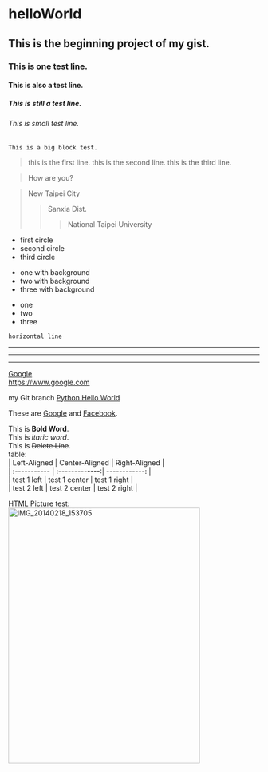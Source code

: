 # helloWorld
## This is the beginning project of my gist.
### This is one test line.
#### This is also a test line.
##### This is still a test line.
###### This is small test line.
``` This is a big block test. ```
> this is the first line.
> this is the second line.
> this is the third line.

> How are you?

> New Taipei City
>> Sanxia Dist.
>>> National
>>> Taipei
>>> University

* first circle
* second circle
* third circle

+ one with background
+ two with background
+ three with background

- one
- two
- three

``` horizontal line ```
___ 
--- 
*** 
[Google](https://www.google.com)   
<https://www.google.com>  
  
my Git branch [Python Hello World](/helloWorld.py)

These are [Google][1] and [Facebook][2].

  [1]: https://www.google.com/
  [2]: https://www.facebook.com/?ref=home/
  
This is **Bold Word**.  
This is *itaric word*.  
This is ~~Delete Line~~.  
table:  
| Left-Aligned | Center-Aligned | Right-Aligned |  
| :----------- | :-------------:| ------------: |  
| test 1 left  | test 1 center  | test 1 right  |  
| test 2 left  | test 2 center  | test 2 right  |  

HTML Picture test:  
<a data-flickr-embed="true"  href="https://www.flickr.com/gp/110756426@N06/jS72E0" title="IMG_20140218_153705"><img src="https://farm4.staticflickr.com/3853/14822695093_632dba1af4_k.jpg" width="384" height="512" alt="IMG_20140218_153705"></a>  

